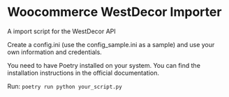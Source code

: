 # Woocommerce WestDecor Importer
A import script for the WestDecor API

Create a config.ini (use the config_sample.ini as a sample) and use your own information and credentials.

You need to have Poetry installed on your system. You can find the installation instructions in the official documentation.

Run:
`poetry run python your_script.py`